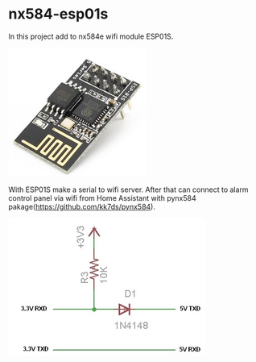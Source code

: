 # nx584-esp01s
In this project add to nx584e wifi module ESP01S.

![](esp01s.jpg)

With ESP01S make a serial to wifi server. 
After that can connect to alarm control panel via wifi from Home Assistant with pynx584 pakage(https://github.com/kk7ds/pynx584).

![](Isolation_5V_to_3.3V.jpg)
